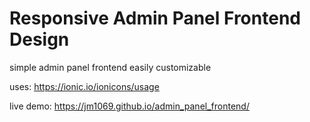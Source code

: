 # Responsive Admin Panel Frontend Design
simple admin panel frontend easily customizable

uses: https://ionic.io/ionicons/usage

live demo: https://jm1069.github.io/admin_panel_frontend/
